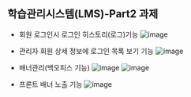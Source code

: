 ## 학습관리시스템(LMS)-Part2 과제

- 회원 로그인시 로그인 히스토리(로그)기능
![image](https://user-images.githubusercontent.com/110509654/209521230-a987d14e-63e2-4c4e-b971-16aef87e4001.png)

- 관리자 회원 상세 정보에 로그인 목록 보기 기능
![image](https://user-images.githubusercontent.com/110509654/209521353-4d46803a-5835-4c8f-868b-68d6375ffe5a.png)

- 배너관리(백오피스 기능)
![image](https://user-images.githubusercontent.com/110509654/209521385-392748ec-b985-48d8-831e-1bfdd4374cac.png)
![image](https://user-images.githubusercontent.com/110509654/209521599-4ca0cf1d-de78-41a8-9db8-1fadd648e56c.png)


- 프론트 배너 노출 기능
![image](https://user-images.githubusercontent.com/110509654/209521437-3b099aef-44c2-47f3-9ee9-50c2e974f75d.png)
